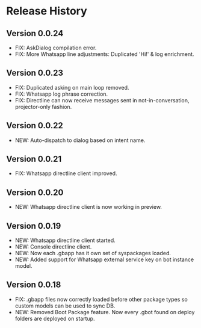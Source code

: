 # Release History

## Version 0.0.24

- FIX: AskDialog compilation error.
- FIX: More Whatsapp line adjustments: Duplicated 'Hi!' & log enrichment.

## Version 0.0.23

- FIX: Duplicated asking on main loop removed.
- FIX: Whatsapp log phrase correction.
- FIX: Directline can now receive messages sent in not-in-conversation, projector-only fashion.

## Version 0.0.22

- NEW: Auto-dispatch to dialog based on intent name.

## Version 0.0.21

- FIX: Whatsapp directline client improved.

## Version 0.0.20

- NEW: Whatsapp directline client is now working in preview.

## Version 0.0.19

- NEW: Whatsapp directline client started.
- NEW: Console directline client.
- NEW: Now each .gbapp has it own set of syspackages loaded.
- NEW: Added support for Whatsapp external service key on bot instance model.

## Version 0.0.18
- FIX: .gbapp files now correctly loaded before other package types so custom models can be used to sync DB.
- NEW: Removed Boot Package feature. Now every .gbot found on deploy folders are deployed on startup.
